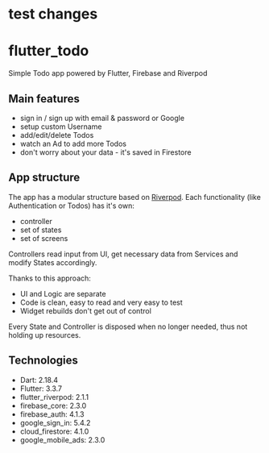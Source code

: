 # test changes

# flutter_todo

Simple Todo app powered by Flutter, Firebase and Riverpod

## Main features
- sign in / sign up with email & password or Google
- setup custom Username
- add/edit/delete Todos
- watch an Ad to add more Todos
- don't worry about your data - it's saved in Firestore
 

## App structure
The app has a modular structure based on [Riverpod](https://github.com/rrousselGit/riverpod). Each functionality (like Authentication or Todos) has it's own:
- controller
- set of states
- set of screens

Controllers read input from UI, get necessary data from Services and modify States accordingly.

Thanks to this approach:
- UI and Logic are separate
- Code is clean, easy to read and very easy to test
- Widget rebuilds don't get out of control

Every State and Controller is disposed when no longer needed, thus not holding up resources.

## Technologies
- Dart: 2.18.4
- Flutter: 3.3.7
- flutter_riverpod: 2.1.1
- firebase_core: 2.3.0
- firebase_auth: 4.1.3
- google_sign_in: 5.4.2
- cloud_firestore: 4.1.0
- google_mobile_ads: 2.3.0
